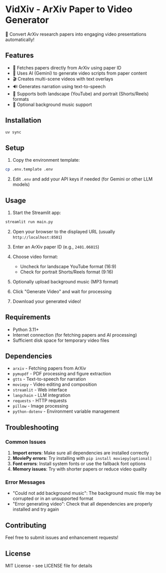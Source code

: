 # VidXiv - ArXiv Paper to Video Generator

🎥 Convert ArXiv research papers into engaging video presentations automatically!

## Features

- 📄 Fetches papers directly from ArXiv using paper ID
- 🤖 Uses AI (Gemini) to generate video scripts from paper content
- 🎬 Creates multi-scene videos with text overlays
- 🔊 Generates narration using text-to-speech
- 📱 Supports both landscape (YouTube) and portrait (Shorts/Reels) formats
- 🎵 Optional background music support

## Installation

```bash
uv sync
```

## Setup

1. Copy the environment template:

```bash
cp .env.template .env
```

2. Edit `.env` and add your API keys if needed (for Gemini or other LLM models)

## Usage

1. Start the Streamlit app:

```bash
streamlit run main.py
```

2. Open your browser to the displayed URL (usually `http://localhost:8501`)

3. Enter an ArXiv paper ID (e.g., `2401.06015`)

4. Choose video format:
   - Uncheck for landscape YouTube format (16:9)
   - Check for portrait Shorts/Reels format (9:16)

5. Optionally upload background music (MP3 format)

6. Click "Generate Video" and wait for processing

7. Download your generated video!

## Requirements

- Python 3.11+
- Internet connection (for fetching papers and AI processing)
- Sufficient disk space for temporary video files

## Dependencies

- `arxiv` - Fetching papers from ArXiv
- `pymupdf` - PDF processing and figure extraction
- `gtts` - Text-to-speech for narration
- `moviepy` - Video editing and composition
- `streamlit` - Web interface
- `langchain` - LLM integration
- `requests` - HTTP requests
- `pillow` - Image processing
- `python-dotenv` - Environment variable management

## Troubleshooting

### Common Issues

1. **Import errors**: Make sure all dependencies are installed correctly
2. **MoviePy errors**: Try installing with `pip install moviepy[optional]`
3. **Font errors**: Install system fonts or use the fallback font options
4. **Memory issues**: Try with shorter papers or reduce video quality

### Error Messages

- "Could not add background music": The background music file may be corrupted or in an unsupported format
- "Error generating video": Check that all dependencies are properly installed and try again

## Contributing

Feel free to submit issues and enhancement requests!

## License

MIT License - see LICENSE file for details
